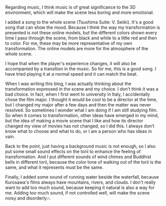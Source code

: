 Regarding music, I think music is of great significance to the 3D environment, which will make the scene less boring and more emotional.

I added a song to the whole scene (Tsushima Suite: V. Seiiki). It's a good song that can show the mood. Because I think the way my transformation is presented is not these online models, but the different colors shown every time I pass through the scene, from black and white to a little red and then to color. For me, these may be more representative of my own transformation. The online models are more for the atmosphere of the whole scene.

I hope that when the player's experience changes, it will also be accompanied by a transition in the music. So for me, this is a good song. I have tried playing it at a normal speed and it can match the beat.

When I was writing this blog, I was actually thinking about the transformation expressed in the scene and my choice. I don’t think it was a bad choice. In fact, when I first went to university in Italy, I accidentally chose the film major. I thought it would be cool to be a director at the time, but I changed my major after a few days and then the matter was never resolved. So sometimes I wonder what I am doing if I am still studying film. So when it comes to transformation, other ideas have emerged in my mind, but the idea of ​​making a movie scene that I like and how its director changed my view of movies has not changed, so I did this. I always don’t know what to choose and what to do, or I am a person who has ideas in vain.

Back to the point, just having a background music is not enough, so I also put some small sound effects on the torii to enhance the feeling of transformation. And I put different sounds of wind chimes and Buddhist bells in different torii, because the color tone of walking out of the torii is the same, and what it represents must be the same.

Finally, I added some sound of running water beside the waterfall, because Kurosawa's films always have mountains, rivers, and clouds. I don't really want to add too much sound, because keeping it natural is also a way for me. Adding too much sound, if not controlled well, will make the scene noisy and disorderly🎶.
